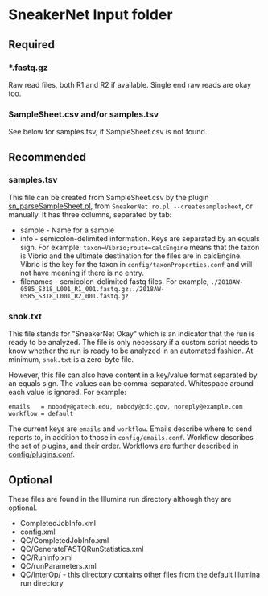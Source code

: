 # SneakerNet Input folder

## Required

### \*.fastq.gz

Raw read files, both R1 and R2 if available. Single end raw reads are okay too.

### SampleSheet.csv and/or samples.tsv

See below for samples.tsv, if SampleSheet.csv is not found.

## Recommended

### samples.tsv

This file can be created from SampleSheet.csv by the plugin [sn_parseSampleSheet.pl](../docs/plugins/sn_parseSampleSheet.pl.md), from `SneakerNet.ro.pl --createsamplesheet`, or manually.
It has three columns, separated by tab: 

* sample - Name for a sample
* info - semicolon-delimited information. Keys are separated by an equals sign. For example: `taxon=Vibrio;route=calcEngine` means that the taxon is Vibrio and the ultimate destination for the files are in calcEngine. Vibrio is the key for the taxon in `config/taxonProperties.conf` and will not have meaning if there is no entry.
* filenames - semicolon-delimited fastq files. For example, `./2018AW-0585_S318_L001_R1_001.fastq.gz;./2018AW-0585_S318_L001_R2_001.fastq.gz`

### snok.txt

This file stands for "SneakerNet Okay" which is an indicator that the run is ready to be analyzed.
The file is only necessary if a custom script needs to know whether the run is ready to be analyzed in an automated fashion.
At minimum, `snok.txt` is a zero-byte file.

However, this file can also have content in a key/value format separated by an equals sign.
The values can be comma-separated. Whitespace around each value is ignored.  For example:

    emails   = nobody@gatech.edu, nobody@cdc.gov, noreply@example.com
    workflow = default

The current keys are `emails` and `workflow`.
Emails describe where to send reports to, in addition to those in `config/emails.conf`.
Workflow describes the set of plugins, and their order.
Workflows are further described in [config/plugins.conf](PLUGINS.md).

## Optional

These files are found in the Illumina run directory although they are optional.

* CompletedJobInfo.xml
* config.xml
* QC/CompletedJobInfo.xml
* QC/GenerateFASTQRunStatistics.xml
* QC/RunInfo.xml
* QC/runParameters.xml
* QC/InterOp/ - this directory contains other files from the default Illumina run directory

